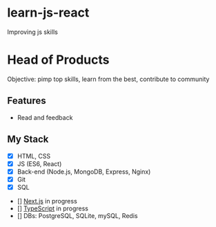 # learn-js-react
Improving js skills

# Head of Products

Objective: pimp top skills, learn from the best, contribute to community

## Features

- Read and feedback

## My Stack

* [x] HTML, CSS
* [x] JS (ES6, React)
* [x] Back-end (Node.js, MongoDB, Express, Nginx)
* [x] Git
* [x] SQL
* [] [Next.js](https://nextjs.org) in progress
* [] [TypeScript](https://www.typescriptlang.org/) in progress
* [] DBs: PostgreSQL, SQLite, mySQL, Redis

